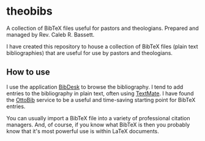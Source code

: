 # theobibs
A collection of BibTeX files useful for pastors and theologians.  Prepared and managed by Rev. Caleb R. Bassett.

I have created this repository to house a collection of BibTeX files (plain text bibliographies) that are useful for use by pastors and theologians.

## How to use

I use the application [BibDesk](http://bibdesk.sourceforge.net) to browse the bibliography. I tend to add entries to the bibliography in plain text, often using [TextMate](https://macromates.com). I have found the [OttoBib](https://www.ottobib.com) service to be a useful and time-saving starting point for BibTeX entries.

You can usually import a BibTeX file into a variety of professional citation managers. And, of course, if you know what BibTeX is then you probably know that it's most powerful use is within LaTeX documents.
